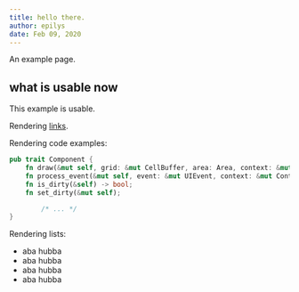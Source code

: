 ```yaml
---
title: hello there.
author: epilys
date: Feb 09, 2020
---
```


An example page.

## what is usable now

This example is usable.

Rendering [links](/#).

Rendering code examples:
```rust
pub trait Component {
    fn draw(&mut self, grid: &mut CellBuffer, area: Area, context: &mut Context);
    fn process_event(&mut self, event: &mut UIEvent, context: &mut Context) -> bool;
    fn is_dirty(&self) -> bool;
    fn set_dirty(&mut self);

		/* ... */
}
```

Rendering lists:

- aba hubba
- aba hubba
- aba hubba
- aba hubba

